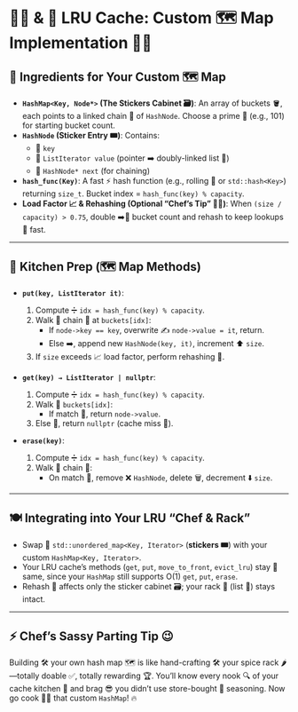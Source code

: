 # 👨‍🍳 & 🧺 LRU Cache: Custom 🗺️ Map Implementation 🍳✨

## 📝 Ingredients for Your Custom 🗺️ Map

- **`HashMap<Key, Node*>` (The Stickers Cabinet 🗃️)**: An array of buckets 🪣, each points to a linked chain 🔗 of `HashNode`. Choose a prime 🔢 (e.g., 101) for starting bucket count.
- **`HashNode` (Sticker Entry 🎟️)**: Contains:
  - 🔑 `key`
  - 🔁 `ListIterator value` (pointer ➡️ doubly-linked list 🥣)
  - 🔗 `HashNode* next` (for chaining)
- **`hash_func(Key)`**: A fast ⚡ hash function (e.g., rolling 📜 or `std::hash<Key>`) returning `size_t`. Bucket index = `hash_func(key) % capacity`.
- **Load Factor 📈 & Rehashing (Optional “Chef’s Tip” 👨‍🍳)**: When `(size / capacity) > 0.75`, double ➡️🔁 bucket count and rehash to keep lookups 🧐 fast.

---

## 🔪 Kitchen Prep (🗺️ Map Methods)

- **`put(key, ListIterator it)`**:
  1. Compute ➗ `idx = hash_func(key) % capacity`.
  2. Walk 🚶 chain 🔗 at `buckets[idx]`:
     - If `node->key == key`, overwrite ✍️ `node->value = it`, return.
     - Else ➡️, append new `HashNode(key, it)`, increment ⬆️ `size`.
  3. If `size` exceeds 📈 load factor, perform rehashing 🔁.

- **`get(key) → ListIterator | nullptr`**:
  1. Compute ➗ `idx = hash_func(key) % capacity`.
  2. Walk 🚶 `buckets[idx]`:
     - If match 🎯, return `node->value`.
  3. Else 🚫, return `nullptr` (cache miss 🚀).

- **`erase(key)`**:
  1. Compute ➗ `idx = hash_func(key) % capacity`.
  2. Walk 🚶 chain 🔗:
     - On match 🎯, remove ❌ `HashNode`, delete 🗑️, decrement ⬇️ `size`.

---

## 🍽️ Integrating into Your LRU “Chef & Rack”

- Swap 🔄 `std::unordered_map<Key, Iterator>` (**stickers 🎟️**) with your custom `HashMap<Key, Iterator>`.
- Your LRU cache’s methods (`get`, `put`, `move_to_front`, `evict_lru`) stay 💪 same, since your `HashMap` still supports O(1) `get`, `put`, `erase`.
- Rehash 🔁 affects only the sticker cabinet 🗃️; your rack 🧺 (list 🥣) stays intact.

---

## ⚡ Chef’s Sassy Parting Tip 😉

Building 🛠️ your own hash map 🗺️ is like hand-crafting 🛠️ your spice rack 🌶️—totally doable ✅, totally rewarding 🏆. You’ll know every nook 🔍 of your cache kitchen 🍳 and brag 😎 you didn’t use store-bought 🏬 seasoning. Now go cook 👨‍🍳 that custom `HashMap`! 🔥

